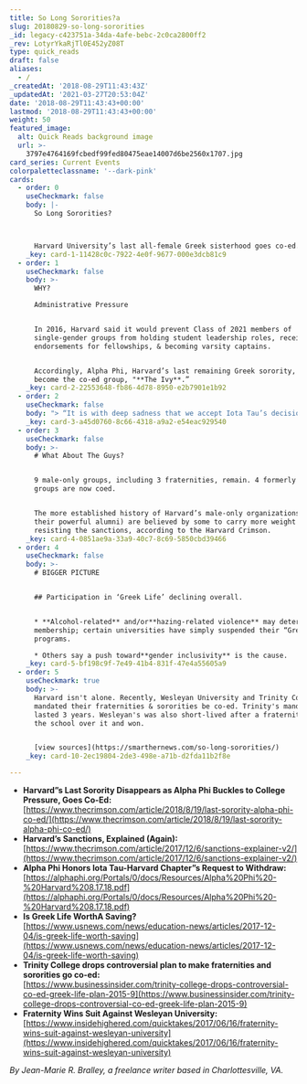 ```yaml
---
title: So Long Sororities?a
slug: 20180829-so-long-sororities
_id: legacy-c423751a-34da-4afe-bebc-2c0ca2800ff2
_rev: LotyrYkaRjTl0E452yZ08T
type: quick_reads
draft: false
aliases:
  - /
_createdAt: '2018-08-29T11:43:43Z'
_updatedAt: '2021-03-27T20:53:04Z'
date: '2018-08-29T11:43:43+00:00'
lastmod: '2018-08-29T11:43:43+00:00'
weight: 50
featured_image:
  alt: Quick Reads background image
  url: >-
    3797e4764169fcbedf99fed80475eae14007d6be2560x1707.jpg
card_series: Current Events
colorpaletteclassname: '--dark-pink'
cards:
  - order: 0
    useCheckmark: false
    body: |-
      So Long Sororities?



      Harvard University’s last all-female Greek sisterhood goes co-ed.
    _key: card-1-11428c0c-7922-4e0f-9677-000e3dcb81c9
  - order: 1
    useCheckmark: false
    body: >-
      WHY?  

      Administrative Pressure


      In 2016, Harvard said it would prevent Class of 2021 members of
      single-gender groups from holding student leadership roles, receiving
      endorsements for fellowships, & becoming varsity captains.


      Accordingly, Alpha Phi, Harvard’s last remaining Greek sorority, has
      become the co-ed group, "**The Ivy**.”
    _key: card-2-22553648-fb86-4d78-8950-e2b7901e1b92
  - order: 2
    useCheckmark: false
    body: "> “It is with deep sadness that we accept Iota Tau’s decision to cease activities. New sanctions put in place by Harvard University placed our members in an untenable conflict a\x13 to choose between their supportive, empowering women-only space and external scholastic and leadership opportunities.”  \n  \n  \nRenee Zainer, Alpha Phi International President and Chairman of the International Executive Board"
    _key: card-3-a45d0760-8c66-4318-a9a2-e54eac929540
  - order: 3
    useCheckmark: false
    body: >-
      # What About The Guys?


      9 male-only groups, including 3 fraternities, remain. 4 formerly male-only
      groups are now coed.


      The more established history of Harvard’s male-only organizations (and
      their powerful alumni) are believed by some to carry more weight in
      resisting the sanctions, according to the Harvard Crimson.
    _key: card-4-0851ae9a-33a9-40c7-8c69-5850cbd39466
  - order: 4
    useCheckmark: false
    body: >-
      # BIGGER PICTURE


      ## Participation in ‘Greek Life’ declining overall.


      * **Alcohol-related** and/or**hazing-related violence** may deter
      membership; certain universities have simply suspended their “Greek Life”
      programs.

      * Others say a push toward**gender inclusivity** is the cause.
    _key: card-5-bf198c9f-7e49-41b4-831f-47e4a55605a9
  - order: 5
    useCheckmark: true
    body: >-
      Harvard isn't alone. Recently, Wesleyan University and Trinity College
      mandated their fraternities & sororities be co-ed. Trinity's mandate
      lasted 3 years. Wesleyan's was also short-lived after a fraternity sued
      the school over it and won.


      [view sources](https://smarthernews.com/so-long-sororities/)
    _key: card-10-2ec19804-2de3-498e-a71b-d2fda11b2f8e

---
```

* **Harvard”s Last Sorority Disappears as Alpha Phi Buckles to College Pressure, Goes Co-Ed:**  
[https://www.thecrimson.com/article/2018/8/19/last-sorority-alpha-phi-co-ed/](https://www.thecrimson.com/article/2018/8/19/last-sorority-alpha-phi-co-ed/)
* **Harvard’s Sanctions, Explained (Again):**  
[https://www.thecrimson.com/article/2017/12/6/sanctions-explainer-v2/](https://www.thecrimson.com/article/2017/12/6/sanctions-explainer-v2/)
* **Alpha Phi Honors Iota Tau-Harvard Chapter”s Request to Withdraw:**  
[https://alphaphi.org/Portals/0/docs/Resources/Alpha%20Phi%20-%20Harvard%208.17.18.pdf](https://alphaphi.org/Portals/0/docs/Resources/Alpha%20Phi%20-%20Harvard%208.17.18.pdf)
* **Is Greek Life WorthA Saving?**  
[https://www.usnews.com/news/education-news/articles/2017-12-04/is-greek-life-worth-saving](https://www.usnews.com/news/education-news/articles/2017-12-04/is-greek-life-worth-saving)
* **Trinity College drops controversial plan to make fraternities and sororities go co-ed:**  
[https://www.businessinsider.com/trinity-college-drops-controversial-co-ed-greek-life-plan-2015-9](https://www.businessinsider.com/trinity-college-drops-controversial-co-ed-greek-life-plan-2015-9)
* **Fraternity Wins Suit Against Wesleyan University:**  
[https://www.insidehighered.com/quicktakes/2017/06/16/fraternity-wins-suit-against-wesleyan-university](https://www.insidehighered.com/quicktakes/2017/06/16/fraternity-wins-suit-against-wesleyan-university)

_By Jean-Marie R. Bralley, a freelance writer based in Charlottesville, VA._